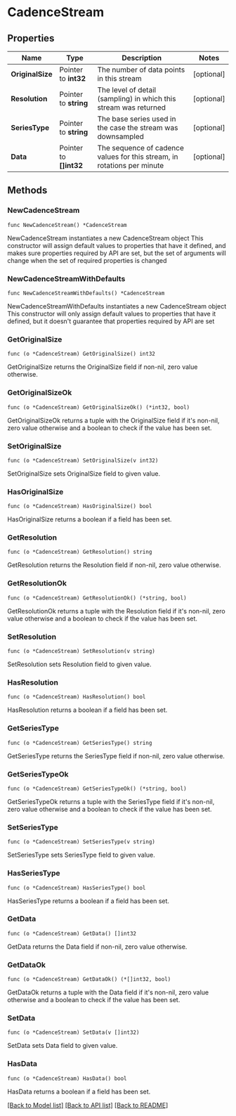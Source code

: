 # CadenceStream

## Properties

Name | Type | Description | Notes
------------ | ------------- | ------------- | -------------
**OriginalSize** | Pointer to **int32** | The number of data points in this stream | [optional] 
**Resolution** | Pointer to **string** | The level of detail (sampling) in which this stream was returned | [optional] 
**SeriesType** | Pointer to **string** | The base series used in the case the stream was downsampled | [optional] 
**Data** | Pointer to **[]int32** | The sequence of cadence values for this stream, in rotations per minute | [optional] 

## Methods

### NewCadenceStream

`func NewCadenceStream() *CadenceStream`

NewCadenceStream instantiates a new CadenceStream object
This constructor will assign default values to properties that have it defined,
and makes sure properties required by API are set, but the set of arguments
will change when the set of required properties is changed

### NewCadenceStreamWithDefaults

`func NewCadenceStreamWithDefaults() *CadenceStream`

NewCadenceStreamWithDefaults instantiates a new CadenceStream object
This constructor will only assign default values to properties that have it defined,
but it doesn't guarantee that properties required by API are set

### GetOriginalSize

`func (o *CadenceStream) GetOriginalSize() int32`

GetOriginalSize returns the OriginalSize field if non-nil, zero value otherwise.

### GetOriginalSizeOk

`func (o *CadenceStream) GetOriginalSizeOk() (*int32, bool)`

GetOriginalSizeOk returns a tuple with the OriginalSize field if it's non-nil, zero value otherwise
and a boolean to check if the value has been set.

### SetOriginalSize

`func (o *CadenceStream) SetOriginalSize(v int32)`

SetOriginalSize sets OriginalSize field to given value.

### HasOriginalSize

`func (o *CadenceStream) HasOriginalSize() bool`

HasOriginalSize returns a boolean if a field has been set.

### GetResolution

`func (o *CadenceStream) GetResolution() string`

GetResolution returns the Resolution field if non-nil, zero value otherwise.

### GetResolutionOk

`func (o *CadenceStream) GetResolutionOk() (*string, bool)`

GetResolutionOk returns a tuple with the Resolution field if it's non-nil, zero value otherwise
and a boolean to check if the value has been set.

### SetResolution

`func (o *CadenceStream) SetResolution(v string)`

SetResolution sets Resolution field to given value.

### HasResolution

`func (o *CadenceStream) HasResolution() bool`

HasResolution returns a boolean if a field has been set.

### GetSeriesType

`func (o *CadenceStream) GetSeriesType() string`

GetSeriesType returns the SeriesType field if non-nil, zero value otherwise.

### GetSeriesTypeOk

`func (o *CadenceStream) GetSeriesTypeOk() (*string, bool)`

GetSeriesTypeOk returns a tuple with the SeriesType field if it's non-nil, zero value otherwise
and a boolean to check if the value has been set.

### SetSeriesType

`func (o *CadenceStream) SetSeriesType(v string)`

SetSeriesType sets SeriesType field to given value.

### HasSeriesType

`func (o *CadenceStream) HasSeriesType() bool`

HasSeriesType returns a boolean if a field has been set.

### GetData

`func (o *CadenceStream) GetData() []int32`

GetData returns the Data field if non-nil, zero value otherwise.

### GetDataOk

`func (o *CadenceStream) GetDataOk() (*[]int32, bool)`

GetDataOk returns a tuple with the Data field if it's non-nil, zero value otherwise
and a boolean to check if the value has been set.

### SetData

`func (o *CadenceStream) SetData(v []int32)`

SetData sets Data field to given value.

### HasData

`func (o *CadenceStream) HasData() bool`

HasData returns a boolean if a field has been set.


[[Back to Model list]](../README.md#documentation-for-models) [[Back to API list]](../README.md#documentation-for-api-endpoints) [[Back to README]](../README.md)


